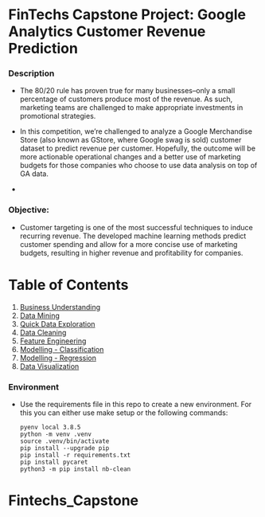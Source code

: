 # FinTechs Capstone Project: Google Analytics Customer Revenue Prediction

### Description
* The 80/20 rule has proven true for many businesses–only a small percentage of customers produce most of the revenue. As such, marketing teams are challenged to make appropriate investments in promotional strategies.

* In this competition, we’re challenged to analyze a Google Merchandise Store (also known as GStore, where Google swag is sold) customer dataset to predict revenue per customer. Hopefully, the outcome will be more actionable operational changes and a better use of marketing budgets for those companies who choose to use data analysis on top of GA data.
* 
### Objective: 
* Customer targeting is one of the most successful techniques to induce recurring revenue. The developed machine learning methods predict customer spending and allow for a more concise use of marketing budgets, resulting in higher revenue and profitability for companies.

# Table of Contents
1. [Business Understanding](https://github.com/HassanSalamB/Fintechs_Capstone/blob/main/1_business_understanding.ipynb)
2. [Data Mining](https://github.com/HassanSalamB/Fintechs_Capstone/blob/main/2_data_mining.ipynb)
3. [Quick Data Exploration](https://github.com/HassanSalamB/Fintechs_Capstone/blob/main/3_quick_data_exploration.ipynb)
4. [Data Cleaning](https://github.com/HassanSalamB/Fintechs_Capstone/blob/main/4_data_cleaning_eda.ipynb)
5. [Feature Engineering](https://github.com/HassanSalamB/Fintechs_Capstone/blob/main/5_feature_engineering.ipynb)
6. [Modelling - Classification](https://github.com/HassanSalamB/Fintechs_Capstone/blob/main/6_classification_predictive_modelling.ipynb)
7. [Modelling - Regression](https://github.com/HassanSalamB/Fintechs_Capstone/blob/main/6_regression_predictive_modelling.ipynb)
8. [Data Visualization](https://github.com/HassanSalamB/Fintechs_Capstone/blob/main/7_data_visualization.ipynb)



### Environment
  - Use the requirements file in this repo to create a new environment. For this you can either use make setup or the following commands:

        pyenv local 3.8.5
        python -m venv .venv
        source .venv/bin/activate
        pip install --upgrade pip
        pip install -r requirements.txt
        pip install pycaret
        python3 -m pip install nb-clean
# Fintechs_Capstone
